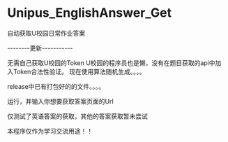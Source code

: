# Unipus_EnglishAnswer_Get
自动获取U校园日常作业答案

--------更新-----------

无需自己获取U校园的Token
U校园的程序员也是懒，没有在题目获取的api中加入Token合法性验证。
现在使用算法随机生成。。。。

release中已有打包好的的文件。。。。

运行，并输入你想要获取答案页面的Url

仅测试了英语答案的获取，其他的答案获取暂未尝试

本程序仅作为学习交流用途！！



